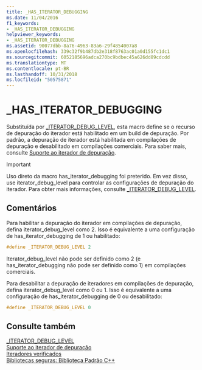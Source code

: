 ```yaml
---
title: _HAS_ITERATOR_DEBUGGING
ms.date: 11/04/2016
f1_keywords:
- _HAS_ITERATOR_DEBUGGING
helpviewer_keywords:
- _HAS_ITERATOR_DEBUGGING
ms.assetid: 90077dbb-8a76-4963-83a6-29f4854007a8
ms.openlocfilehash: 339c32f9b487db2e318f8763ac01a0d155fc1dc1
ms.sourcegitcommit: 6052185696adca270bc9bdbec45a626dd89cdcdd
ms.translationtype: MT
ms.contentlocale: pt-BR
ms.lasthandoff: 10/31/2018
ms.locfileid: "50575871"
---
```

# <a name="hasiteratordebugging"></a>_HAS_ITERATOR_DEBUGGING

Substituída por [_ITERATOR_DEBUG_LEVEL](../standard-library/iterator-debug-level.md), esta macro define se o recurso de depuração do iterador está habilitado em um build de depuração. Por padrão, a depuração de iterador está habilitada em compilações de depuração e desabilitado em compilações comerciais. Para saber mais, consulte [Suporte ao iterador de depuração](../standard-library/debug-iterator-support.md).

> [!IMPORTANT]
> Uso direto da macro has_iterator_debugging foi preterido. Em vez disso, use iterator_debug_level para controlar as configurações de depuração do iterador. Para obter mais informações, consulte [_ITERATOR_DEBUG_LEVEL](../standard-library/iterator-debug-level.md).

## <a name="remarks"></a>Comentários

Para habilitar a depuração do iterador em compilações de depuração, defina iterator_debug_level como 2. Isso é equivalente a uma configuração de has_iterator_debugging de 1 ou habilitado:

```cpp
#define _ITERATOR_DEBUG_LEVEL 2
```

Iterator_debug_level não pode ser definido como 2 (e has_iterator_debugging não pode ser definido como 1) em compilações comerciais.

Para desabilitar a depuração de iteradores em compilações de depuração, defina iterator_debug_level como 0 ou 1. Isso é equivalente a uma configuração de has_iterator_debugging de 0 ou desabilitado:

```cpp
#define _ITERATOR_DEBUG_LEVEL 0
```

## <a name="see-also"></a>Consulte também

[_ITERATOR_DEBUG_LEVEL](../standard-library/iterator-debug-level.md)<br/>
[Suporte ao iterador de depuração](../standard-library/debug-iterator-support.md)<br/>
[Iteradores verificados](../standard-library/checked-iterators.md)<br/>
[Bibliotecas seguras: Biblioteca Padrão C++](../standard-library/safe-libraries-cpp-standard-library.md)<br/>
